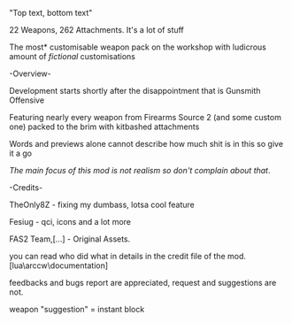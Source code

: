 "Top text, bottom text"

22 Weapons, 262 Attachments. It's a lot of stuff 

The most* customisable weapon pack on the workshop with ludicrous amount of *fictional* customisations 

-Overview-

Development starts shortly after the disappointment that is Gunsmith Offensive

Featuring nearly every weapon from Firearms Source 2 (and some custom one) packed to the brim with kitbashed attachments

Words and previews alone cannot describe how much shit is in this so give it a go

*The main focus of this mod is not realism so don't complain about that*.

-Credits-

TheOnly8Z - fixing my dumbass, lotsa cool feature

Fesiug - qci, icons and a lot more

FAS2 Team,[...] - Original Assets.

you can read who did what in details in the credit file of the mod. [lua\arccw\documentation]


feedbacks and bugs report are appreciated, request and suggestions are not.

weapon "suggestion" = instant block
